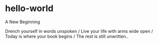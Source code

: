 # hello-world
A New Beginning


Drench yourself in words unspoken / Live your life with arms wide open / Today is where your book begins / The rest is still unwritten..
